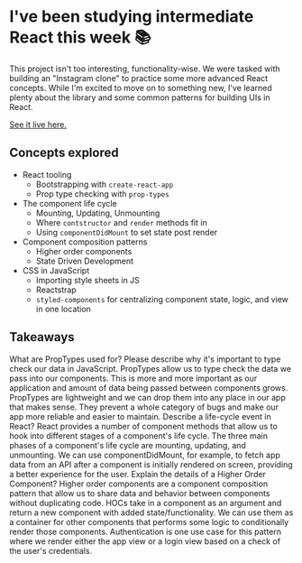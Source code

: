 # I've been studying intermediate React this week 📚

This project isn't too interesting, functionality-wise. We were tasked with building an "Instagram clone" to practice some more advanced React concepts. While I'm excited to move on to something new, I've learned plenty about the library and some common patterns for building UIs in React.

[See it live here.](https://jb-insta-clone.netlify.com/)

## Concepts explored

- React tooling
  - Bootstrapping with `create-react-app`
  - Prop type checking with `prop-types`
- The component life cycle
  - Mounting, Updating, Unmounting
  - Where `contstructor` and `render` methods fit in
  - Using `componentDidMount` to set state post render
- Component composition patterns
  - Higher order components
  - State Driven Development
- CSS in JavaScript
  - Importing style sheets in JS
  - Reactstrap
  - `styled-components` for centralizing component state, logic, and view in one location

## Takeaways

What are PropTypes used for? Please describe why it's important to type check our data in JavaScript.
PropTypes allow us to type check the data we pass into our components. This is more and more important as our application and amount of data being passed between components grows. PropTypes are lightweight and we can drop them into any place in our app that makes sense. They prevent a whole category of bugs and make our app more reliable and easier to maintain.
Describe a life-cycle event in React?
React provides a number of component methods that allow us to hook into different stages of a component's life cycle. The three main phases of a component's life cycle are mounting, updating, and unmounting. We can use componentDidMount, for example, to fetch app data from an API after a component is initially rendered on screen, providing a better experience for the user.
Explain the details of a Higher Order Component?
Higher order components are a component composition pattern that allow us to share data and behavior between components without duplicating code. HOCs take in a component as an argument and return a new component with added state/functionality. We can use them as a container for other components that performs some logic to conditionally render those components. Authentication is one use case for this pattern where we render either the app view or a login view based on a check of the user's credentials.
